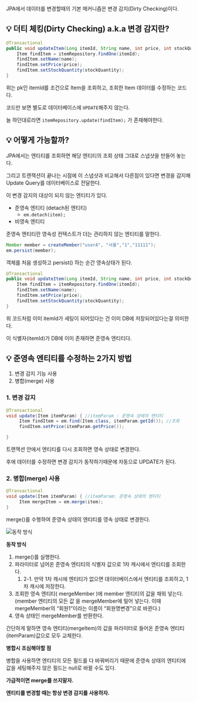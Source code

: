 
JPA에서 데이터를 변경할때의 기본 메커니즘은 변경 감지(Dirty Checking)이다.

## 💡 더티 체킹(Dirty Checking) a.k.a 변경 감지란?

```java
@Transactional
public void updateItem(Long itemId, String name, int price, int stockQuantity) {
    Item findItem = itemRepository.findOne(itemId);
    findItem.setName(name);
    findItem.setPrice(price);
    findItem.setStockQuantity(stockQuantity);
}
```

위는 pk인 itemId를 조건으로 Item을 조회하고, 조회한 Item 데이터를 수정하는 코드다.

코드만 보면 별도로 데이터베이스에 `UPDATE`해주지 않는다.

늘 하던대로라면 `itemRepository.update(findItem);` 가 존재해야한다.

## 💡 어떻게 가능할까?

JPA에서는 엔티티를 조회하면 해당 엔티티의 조회 상태 그대로 스냅샷을 만들어 놓는다.

그리고 트랜잭션이 끝나는 시점에 이 스냅샷과 비교해서 다른점이 있다면 변경을 감지해 Update Query를 데이터베이스로 전달한다.

이 변경 감지의 대상이 되지 않는 엔티티가 있다.

- 준영속 엔티티 (detach된 엔티티)
    - `em.detach(item);`
- 비영속 엔티티

준영속 엔티티란 영속성 컨텍스트가 더는 관리하지 않는 엔티티를 말한다.

```java
Member member = createMember("userA", "서울","1","11111");
em.persist(member);
```

객체를 처음 생성하고 persist() 하는 순간 영속상태가 된다.

```java
@Transactional
public void updateItem(Long itemId, String name, int price, int stockQuantity) {
    Item findItem = itemRepository.findOne(itemId);
    findItem.setName(name);
    findItem.setPrice(price);
    findItem.setStockQuantity(stockQuantity);
}
```

위 코드처럼 이미 itemId가 세팅이 되어있다는 건 이미 DB에 저장되어있다는걸 의미한다.

이 식별자(itemId)가 DB에 이미 존재하면 준영속 엔티티다.

## 💡 준영속 엔티티를 수정하는 2가지 방법

1. 변경 감지 기능 사용
2. 병합(merge) 사용

### 1. **변경 감지**

```java
@Transactional
void update(Item itemParam) { //itemParam : 준영속 상태의 엔티티
	 Item findItem = em.find(Item.class, itemParam.getId()); //조회
	 findItem.setPrice(itemParam.getPrice());

}
```

트랜잭션 안에서 엔티티를 다시 조회하면 영속 상태로 변경한다.

후에 데이터를 수정하면 변경 감지가 동작하기때문에 자동으로 UPDATE가 된다.

### 2. **병합(merge) 사용**

```java
@Transactional
void update(Item itemParam) { //itemParam: 준영속 상태의 엔티티
	 Item mergeItem = em.merge(item);
}
```

merge()를 수행하여 준영속 상태의 엔티티를 영속 상태로 변경한다.

![동작 방식](https://github.com/kyunghyun-Park/TIL/assets/50633008/cb3544ac-ab84-47bc-bed2-726f65ce4e0b)

**동작 방식**

1. merge()를 실행한다.
2. 파라미터로 넘어온 준영속 엔티티의 식별자 값으로 1차 캐시에서 엔티티를 조회한다.
    1. 2-1. 만약 1차 캐시에 엔티티가 없으면 데이터베이스에서 엔티티를 조회하고, 1차 캐시에 저장한다.
3. 조회한 영속 엔티티( mergeMember )에 member 엔티티의 값을 채워 넣는다. (member 엔티티의 모든 값 을 mergeMember에 밀어 넣는다. 이때 mergeMember의 “회원1”이라는 이름이 “회원명변경”으로 바뀐다.)
4. 영속 상태인 mergeMember를 반환한다.

간단하게 말하면 영속 엔티티(mergeItem)의 값을 파라미터로 들어온 준영속 엔티티(itemParam)값으로 모두 교체한다.

**병합시 조심해야할 점**

병합을 사용하면 엔티티의 모든 필드를 다 바꿔버리기 때문에 준영속 상태의 엔티티에 값을 세팅해주지 않은 필드는 null로 바뀔 수도 있다.

**가급적이면 merge를 쓰지말자.**

**엔티티를 변경할 때는 항상 변경 감지를 사용하자.**
